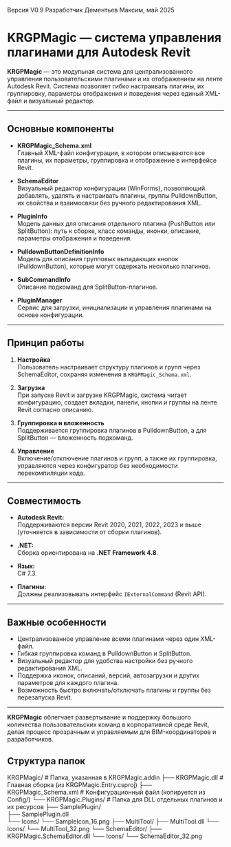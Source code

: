 Версия V0.9
Разработчик Дементьев Максим, май 2025
#
# KRGPMagic — система управления плагинами для Autodesk Revit

**KRGPMagic** — это модульная система для централизованного управления пользовательскими плагинами и их отображением на ленте Autodesk Revit. Система позволяет гибко настраивать плагины, их группировку, параметры отображения и поведения через единый XML-файл и визуальный редактор.

---

## Основные компоненты

- **KRGPMagic_Schema.xml**  
  Главный XML-файл конфигурации, в котором описываются все плагины, их параметры, группировка и отображение в интерфейсе Revit.

- **SchemaEditor**  
  Визуальный редактор конфигурации (WinForms), позволяющий добавлять, удалять и настраивать плагины, группы PulldownButton, их свойства и взаимосвязи без ручного редактирования XML.

- **PluginInfo**  
  Модель данных для описания отдельного плагина (PushButton или SplitButton): путь к сборке, класс команды, иконки, описание, параметры отображения и поведения.

- **PulldownButtonDefinitionInfo**  
  Модель для описания групповых выпадающих кнопок (PulldownButton), которые могут содержать несколько плагинов.

- **SubCommandInfo**  
  Описание подкоманд для SplitButton-плагинов.

- **PluginManager**  
  Сервис для загрузки, инициализации и управления плагинами на основе конфигурации.

---

## Принцип работы

1. **Настройка**  
   Пользователь настраивает структуру плагинов и групп через SchemaEditor, сохраняя изменения в `KRGPMagic_Schema.xml`.

2. **Загрузка**  
   При запуске Revit и загрузке KRGPMagic, система читает конфигурацию, создает вкладки, панели, кнопки и группы на ленте Revit согласно описанию.

3. **Группировка и вложенность**  
   Поддерживается группировка плагинов в PulldownButton, а для SplitButton — вложенность подкоманд.

4. **Управление**  
   Включение/отключение плагинов и групп, а также их группировка, управляются через конфигуратор без необходимости перекомпиляции кода.

---

## Совместимость

- **Autodesk Revit:**  
  Поддерживаются версии Revit 2020, 2021, 2022, 2023 и выше (уточняется в зависимости от сборки плагинов).

- **.NET:**  
  Сборка ориентирована на **.NET Framework 4.8**.

- **Язык:**  
  C# 7.3.

- **Плагины:**  
  Должны реализовывать интерфейс `IExternalCommand` (Revit API).

---

## Важные особенности

- Централизованное управление всеми плагинами через один XML-файл.
- Гибкая группировка команд в PulldownButton и SplitButton.
- Визуальный редактор для удобства настройки без ручного редактирования XML.
- Поддержка иконок, описаний, версий, автозагрузки и других параметров для каждого плагина.
- Возможность быстро включать/отключать плагины и группы без перезапуска Revit.

---
**KRGPMagic** облегчает развертывание и поддержку большого количества пользовательских команд в корпоративной среде Revit, делая процесс прозрачным и управляемым для BIM-координаторов и разработчиков.

## Структура папок

KRGPMagic/                   # Папка, указанная в KRGPMagic.addin
├── KRGPMagic.dll            # Главная сборка (из KRGPMagic.Entry.csproj) 
├── KRGPMagic_Schema.xml     # Конфигурационный файл (копируется из Config/) 
└── KRGPMagic.Plugins/       # Папка для DLL отдельных плагинов и их ресурсов 
      ├── SamplePlugin/      
       ├── SamplePlugin.dll  
        └── Icons/
          └── SampleIcon_16.png 
      ├── MultiTool/
        ├── MultiTool.dll
        └── Icons/
          └── MultiTool_32.png 
      └── SchemaEditor/ 
        ├── KRGPMagic.SchemaEditor.dll 
        └── Icons/ 
          └── SchemaEditor_32.png
